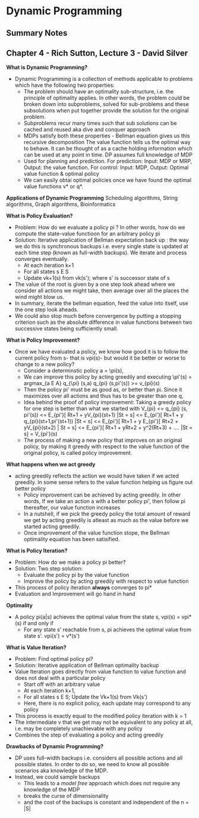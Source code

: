 # Dynamic Programming
## Summary Notes

## Chapter 4 - Rich Sutton, Lecture 3 - David Silver 

**What is Dynamic Programming?**
- Dynamic Programming is a collection of methods applicable to problems which have the following two properties:
  * The problem should have an optimality sub-structure, i.e. the principle of optimality applies. In other words, the problem could be broken down into subproblems, solved for sub-problems and these subsolutions when put together provide the solution for the original problem.
  * Subproblems recur many times such that sub solutions can be cached and reused aka dive and conquer approach
  * MDPs satisfy both these properties - Bellman equation gives us this recursive decomposition
  The value function tells us the optimal way to behave. It can be thought of as a cache holding
  information which can be used at any point in time. DP assumes full knowledge of MDP
  * Used for planning and prediction. For prediction: Input: MDP or MRP, Output: the value function. For control: Input: MDP,   Output: Optimal value function & optimal policy
  * We can easily obtai optimal policies once we have found the optimal value functions v* or q*.
  
**Applications of Dynamic Programming**
Scheduling algorithms, String algorithms, Graph algorithms, Bioinformatics


**What is Policy Evaluation?**
- Problem: How do we evaluate a policy pi ? In other words, how do we compute the state-value functioon for an arbitrary policy pi
- Solution: Iterative application of Bellman expectation back up : the way we do this is synchronous backups i.e. every single state is updated at each time step (known as full-width backups). We iterate and process converges eventually.
  * At each iteration k+1
  * For all states s E S
  * Update vk+1(s) from vk(s'); where s' is successor state of s
- The value of the root is given by a one step look ahead where we consider all actions we might take, then average over all the places the wind might blow us.
- In summary, iterate the bellman equation, feed the value into itself, use the one step look aheads.
- We could also stop much before convergence by putting a stopping criterion such as the absolute difference in value functions between two successive states being sufficiently small. 


**What is Policy Improvement?**
- Once we have evaluated a policy, we know how good it is to follow the current policy from s- that is vpi(s)- but would it be better or worse to change to a new policy?
  * Consider a determinstic policy a = \pi(s),
  * We can improve this policy by acting greedily and executing \pi'(s) = argmax_{a E A} q_{\pi} (s,a)
  q_{pi} (s,pi'(s)) >=  v_{pi}(s)
  * Then the policy pi' must be as good as, or better than pi. Since it maximizes over all actions and thus has to be greater than one q,
  * Idea behind the proof of policy improvement: Taking a greedy policy for one step is better than what we started with 
    V_{pi} <= q_{pi} (s, pi'(s))
           <= E_{pi'}[ Rt+1 + yV_{pi}(st+1) |St = s]
           <= E_{pi'}[ Rt+1 + y q_{pi}(st+1,pi'(st+1)) |St = s]
           <= E_{pi'}[ Rt+1 + y E_{pi'}[ Rt+2 + yV_{pi}(st+2) | St = s]
           <= E_{pi'}[ Rt+1 + yRt+2 + y^2(Rt+3) + .... |St = s]
           = V_{pi'}(s)
   * The process of making a new policy that improves on an original policy, by making it greedy with respect to the value function of the original policy, is called policy improvement.
           
 
**What happens when we act greedy**
- acting greedily reflects the action we would have taken if we acted greedily. In some sense refers to the value function helping us figure out better policy
  * Policy improvement can be achieved by acting greedily. In other words, If we take an action a with a better policy pi', then follow pi thereafter, our value function increases
  * In a nutshell, if we pick the greedy policy the total amount of reward we get by acting greedily is atleast as much as the value before we started acting greedily. 
  * Once improvement of the value function stope, the Bellman optimality equation has been satisified. 


**What is Policy Iteration?**
- Problem: How do we make a policy pi better? 
- Solution: Two step solution:
  * Evaluate the policy pi by the value function
  * Improve the policy by acting greedily with respect to value function
- This process of policy iteration **always** converges to pi*
- Evaluation and Improvement will go hand in hand 

  
**Optimality**
- A policy pi(a|s) achieves the optimal value from the state s, vpi(s) = vpi*(s) if and only if
  * For any state s' reachable from s, pi achieves the optimal value from state s'. vpi(s') = v*(s')
  
  
**What is Value Iteration?**
- Problem: Find optimal policy pi? 
- Solution: Iterative application of Bellman optimality backup
- Value Iteration goes directly from value function to value function and does not deal with a particular policy
  * Start off with an arbitrary value
  * At each iteration k+1, 
  * For all states s E S; Update the Vk+1(s) from Vk(s')
  * Here, there is no explicit policy, each update may correspond to any policy
- This process is exactly equal to the modified policy iteration with k = 1
- The intermediate v that we get may not be equivalent to any policy at all, i.e. may be completely unachievable with any policy
- Combines the step of evaluating a policy and acting greedily


**Drawbacks of Dynamic Programming?**
- DP uses full-width backups i.e. considers all possible actions and all possible states. In order to do so, we need to know all possible scenarios aka knowledge of the MDP.
- Instead, we could sample backups
  * This leads to a *model free* approach which does not require any knowledge of the MDP
  * breaks the curse of dimensionality 
  * and the cost of the backups is constant and independent of the n = |S|
